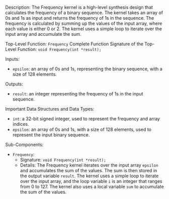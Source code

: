 Description:
The Frequency kernel is a high-level synthesis design that calculates the frequency of a binary sequence. The kernel takes an array of 0s and 1s as input and returns the frequency of 1s in the sequence. The frequency is calculated by summing up the values of the input array, where each value is either 0 or 2. The kernel uses a simple loop to iterate over the input array and accumulate the sum.

Top-Level Function: `Frequency`
Complete Function Signature of the Top-Level Function: `void Frequency(int *result);`

Inputs:
- `epsilon`: an array of 0s and 1s, representing the binary sequence, with a size of 128 elements.

Outputs:
- `result`: an integer representing the frequency of 1s in the input sequence.

Important Data Structures and Data Types:
- `int`: a 32-bit signed integer, used to represent the frequency and array indices.
- `epsilon`: an array of 0s and 1s, with a size of 128 elements, used to represent the input binary sequence.

Sub-Components:
- `Frequency`:
    - Signature: `void Frequency(int *result);`
    - Details: The Frequency kernel iterates over the input array `epsilon` and accumulates the sum of the values. The sum is then stored in the output variable `result`. The kernel uses a simple loop to iterate over the input array, and the loop variable `i` is an integer that ranges from 0 to 127. The kernel also uses a local variable `sum` to accumulate the sum of the values.